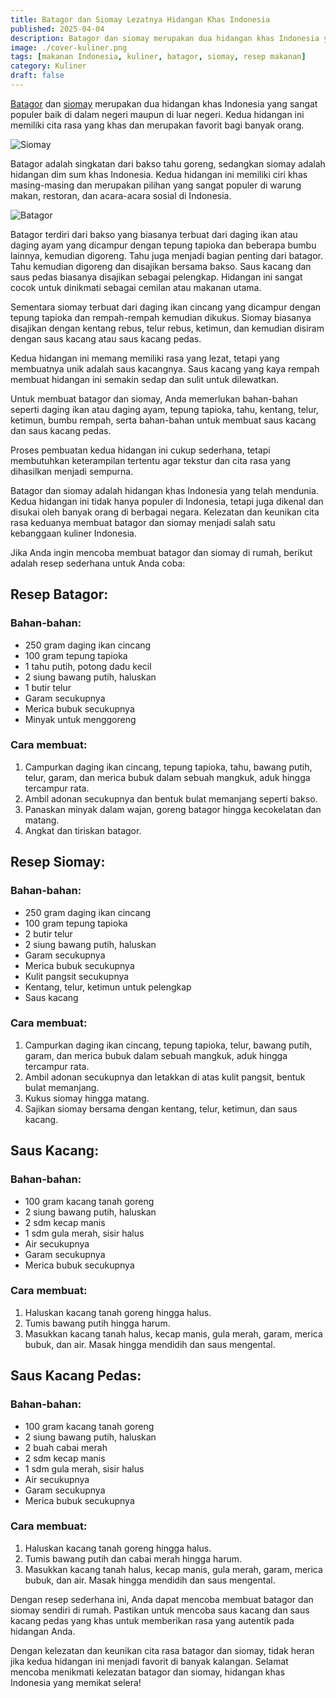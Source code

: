 ```yaml
---
title: Batagor dan Siomay Lezatnya Hidangan Khas Indonesia
published: 2025-04-04
description: Batagor dan siomay merupakan dua hidangan khas Indonesia yang sangat populer baik di dalam negeri maupun di luar negeri. Kedua hidangan ini memiliki cita rasa yang khas dan merupakan favorit bagi banyak orang.
image: ./cover-kuliner.png
tags: [makanan Indonesia, kuliner, batagor, siomay, resep makanan]
category: Kuliner
draft: false
---
```


[Batagor](https://id.m.wikipedia.org/wiki/Batagor) dan [siomay](https://id.m.wikipedia.org/wiki/Siomai) merupakan dua hidangan khas Indonesia yang sangat populer baik di dalam negeri maupun di luar negeri. Kedua hidangan ini memiliki cita rasa yang khas dan merupakan favorit bagi banyak orang.

 ![Siomay](https://upload.wikimedia.org/wikipedia/commons/thumb/e/e2/Siomay_Bandung.jpg/960px-Siomay_Bandung.jpg "Siomay")

Batagor adalah singkatan dari bakso tahu goreng, sedangkan siomay adalah hidangan dim sum khas Indonesia. Kedua hidangan ini memiliki ciri khas masing-masing dan merupakan pilihan yang sangat populer di warung makan, restoran, dan acara-acara sosial di Indonesia.

![Batagor](https://upload.wikimedia.org/wikipedia/commons/thumb/d/d4/Batagor.jpg/960px-Batagor.jpg "Batagor")

Batagor terdiri dari bakso yang biasanya terbuat dari daging ikan atau daging ayam yang dicampur dengan tepung tapioka dan beberapa bumbu lainnya, kemudian digoreng. Tahu juga menjadi bagian penting dari batagor. Tahu kemudian digoreng dan disajikan bersama bakso. Saus kacang dan saus pedas biasanya disajikan sebagai pelengkap. Hidangan ini sangat cocok untuk dinikmati sebagai cemilan atau makanan utama.

Sementara siomay terbuat dari daging ikan cincang yang dicampur dengan tepung tapioka dan rempah-rempah kemudian dikukus. Siomay biasanya disajikan dengan kentang rebus, telur rebus, ketimun, dan kemudian disiram dengan saus kacang atau saus kacang pedas.

Kedua hidangan ini memang memiliki rasa yang lezat, tetapi yang membuatnya unik adalah saus kacangnya. Saus kacang yang kaya rempah membuat hidangan ini semakin sedap dan sulit untuk dilewatkan.

Untuk membuat batagor dan siomay, Anda memerlukan bahan-bahan seperti daging ikan atau daging ayam, tepung tapioka, tahu, kentang, telur, ketimun, bumbu rempah, serta bahan-bahan untuk membuat saus kacang dan saus kacang pedas.

Proses pembuatan kedua hidangan ini cukup sederhana, tetapi membutuhkan keterampilan tertentu agar tekstur dan cita rasa yang dihasilkan menjadi sempurna.

Batagor dan siomay adalah hidangan khas Indonesia yang telah mendunia. Kedua hidangan ini tidak hanya populer di Indonesia, tetapi juga dikenal dan disukai oleh banyak orang di berbagai negara. Kelezatan dan keunikan cita rasa keduanya membuat batagor dan siomay menjadi salah satu kebanggaan kuliner Indonesia.

Jika Anda ingin mencoba membuat batagor dan siomay di rumah, berikut adalah resep sederhana untuk Anda coba:

## Resep Batagor:

### Bahan-bahan:
- 250 gram daging ikan cincang
- 100 gram tepung tapioka
- 1 tahu putih, potong dadu kecil
- 2 siung bawang putih, haluskan
- 1 butir telur
- Garam secukupnya
- Merica bubuk secukupnya
- Minyak untuk menggoreng

### Cara membuat:
1. Campurkan daging ikan cincang, tepung tapioka, tahu, bawang putih, telur, garam, dan merica bubuk dalam sebuah mangkuk, aduk hingga tercampur rata.
2. Ambil adonan secukupnya dan bentuk bulat memanjang seperti bakso.
3. Panaskan minyak dalam wajan, goreng batagor hingga kecokelatan dan matang.
4. Angkat dan tiriskan batagor.

## Resep Siomay:

### Bahan-bahan:
- 250 gram daging ikan cincang
- 100 gram tepung tapioka
- 2 butir telur
- 2 siung bawang putih, haluskan
- Garam secukupnya
- Merica bubuk secukupnya
- Kulit pangsit secukupnya
- Kentang, telur, ketimun untuk pelengkap
- Saus kacang

### Cara membuat:
1. Campurkan daging ikan cincang, tepung tapioka, telur, bawang putih, garam, dan merica bubuk dalam sebuah mangkuk, aduk hingga tercampur rata.
2. Ambil adonan secukupnya dan letakkan di atas kulit pangsit, bentuk bulat memanjang.
3. Kukus siomay hingga matang.
4. Sajikan siomay bersama dengan kentang, telur, ketimun, dan saus kacang.

## Saus Kacang:

### Bahan-bahan:
- 100 gram kacang tanah goreng
- 2 siung bawang putih, haluskan
- 2 sdm kecap manis
- 1 sdm gula merah, sisir halus
- Air secukupnya
- Garam secukupnya
- Merica bubuk secukupnya

### Cara membuat:
1. Haluskan kacang tanah goreng hingga halus.
2. Tumis bawang putih hingga harum.
3. Masukkan kacang tanah halus, kecap manis, gula merah, garam, merica bubuk, dan air. Masak hingga mendidih dan saus mengental.

## Saus Kacang Pedas:

### Bahan-bahan:
- 100 gram kacang tanah goreng
- 2 siung bawang putih, haluskan
- 2 buah cabai merah
- 2 sdm kecap manis
- 1 sdm gula merah, sisir halus
- Air secukupnya
- Garam secukupnya
- Merica bubuk secukupnya

### Cara membuat:
1. Haluskan kacang tanah goreng hingga halus.
2. Tumis bawang putih dan cabai merah hingga harum.
3. Masukkan kacang tanah halus, kecap manis, gula merah, garam, merica bubuk, dan air. Masak hingga mendidih dan saus mengental.

Dengan resep sederhana ini, Anda dapat mencoba membuat batagor dan siomay sendiri di rumah. Pastikan untuk mencoba saus kacang dan saus kacang pedas yang khas untuk memberikan rasa yang autentik pada hidangan Anda.

Dengan kelezatan dan keunikan cita rasa batagor dan siomay, tidak heran jika kedua hidangan ini menjadi favorit di banyak kalangan. Selamat mencoba menikmati kelezatan batagor dan siomay, hidangan khas Indonesia yang memikat selera!